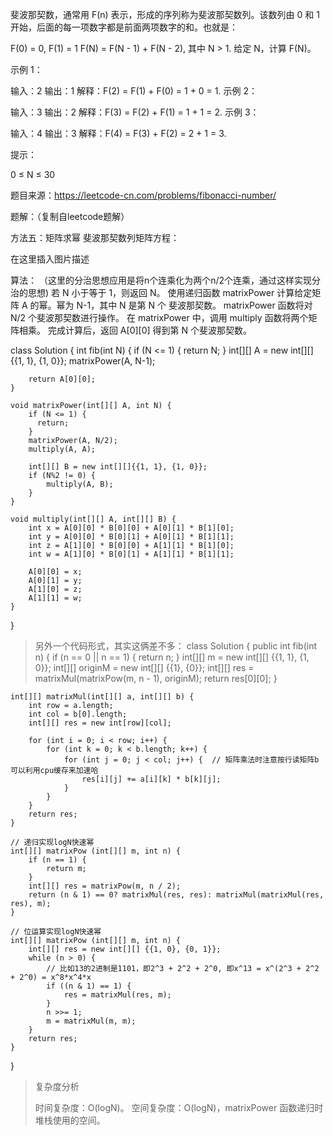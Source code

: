 斐波那契数，通常用 F(n) 表示，形成的序列称为斐波那契数列。该数列由 0 和 1 开始，后面的每一项数字都是前面两项数字的和。也就是：

F(0) = 0,   F(1) = 1
F(N) = F(N - 1) + F(N - 2), 其中 N > 1.
给定 N，计算 F(N)。

 

示例 1：

输入：2
输出：1
解释：F(2) = F(1) + F(0) = 1 + 0 = 1.
示例 2：

输入：3
输出：2
解释：F(3) = F(2) + F(1) = 1 + 1 = 2.
示例 3：

输入：4
输出：3
解释：F(4) = F(3) + F(2) = 2 + 1 = 3.
 

提示：

0 ≤ N ≤ 30

题目来源：https://leetcode-cn.com/problems/fibonacci-number/



题解：（复制自leetcode题解）

方法五：矩阵求幂
斐波那契数列矩阵方程：

在这里插入图片描述

算法：
（这里的分治思想应用是将n个连乘化为两个n/2个连乘，通过这样实现分治的思想)
若 N 小于等于 1，则返回 N。
使用递归函数 matrixPower 计算给定矩阵 A 的幂。幂为 N-1，其中 N 是第 N 个 斐波那契数。
matrixPower 函数将对 N/2 个斐波那契数进行操作。
在 matrixPower 中，调用 multiply 函数将两个矩阵相乘。
完成计算后，返回 A[0][0] 得到第 N 个斐波那契数。

class Solution {
    int fib(int N) {
        if (N <= 1) {
          return N;
        }
        int[][] A = new int[][]{{1, 1}, {1, 0}};
        matrixPower(A, N-1);

        return A[0][0];
    }

    void matrixPower(int[][] A, int N) {
        if (N <= 1) {
          return;
        }
        matrixPower(A, N/2);
        multiply(A, A);

        int[][] B = new int[][]{{1, 1}, {1, 0}};
        if (N%2 != 0) {
            multiply(A, B);
        }
    }

    void multiply(int[][] A, int[][] B) {
        int x = A[0][0] * B[0][0] + A[0][1] * B[1][0];
        int y = A[0][0] * B[0][1] + A[0][1] * B[1][1];
        int z = A[1][0] * B[0][0] + A[1][1] * B[1][0];
        int w = A[1][0] * B[0][1] + A[1][1] * B[1][1];

        A[0][0] = x;
        A[0][1] = y;
        A[1][0] = z;
        A[1][1] = w;
    }
}

>另外一个代码形式，其实这俩差不多：
class Solution {
    public int fib(int n) {
        if (n == 0 || n == 1) {
            return n;
        }
        int[][] m = new int[][] {{1, 1}, {1, 0}};
        int[][] originM = new int[][] {{1}, {0}}; 
        int[][] res = matrixMul(matrixPow(m, n - 1), originM); 
        return res[0][0];
    }

    int[][] matrixMul(int[][] a, int[][] b) {
        int row = a.length;
        int col = b[0].length;
        int[][] res = new int[row][col];
        
        for (int i = 0; i < row; i++) {
            for (int k = 0; k < b.length; k++) {
                for (int j = 0; j < col; j++) {  // 矩阵乘法时注意按行读矩阵b可以利用cpu缓存来加速哈
                    res[i][j] += a[i][k] * b[k][j];
                }
            }
        }
        return res;
    }

    // 递归实现logN快速幂
    int[][] matrixPow (int[][] m, int n) {
        if (n == 1) {
            return m;
        }
        int[][] res = matrixPow(m, n / 2);
        return (n & 1) == 0? matrixMul(res, res): matrixMul(matrixMul(res, res), m);
    }

    // 位运算实现logN快速幂
    int[][] matrixPow (int[][] m, int n) {
        int[][] res = new int[][] {{1, 0}, {0, 1}};
        while (n > 0) {
            // 比如13的2进制是1101，即2^3 + 2^2 + 2^0, 即x^13 = x^(2^3 + 2^2 + 2^0) = x^8*x^4*x
            if ((n & 1) == 1) {
                res = matrixMul(res, m);
            }
            n >>= 1;
            m = matrixMul(m, m);
        }
        return res;
    }

    
}


>复杂度分析
>
>时间复杂度：O(logN)。
>空间复杂度：O(logN)，matrixPower 函数递归时堆栈使用的空间。

